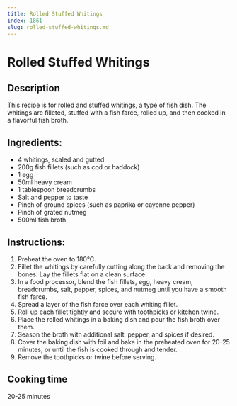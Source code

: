 ```yaml
---
title: Rolled Stuffed Whitings
index: 1861
slug: rolled-stuffed-whitings.md
---
```


# Rolled Stuffed Whitings

## Description
This recipe is for rolled and stuffed whitings, a type of fish dish. The whitings are filleted, stuffed with a fish farce, rolled up, and then cooked in a flavorful fish broth.

## Ingredients:
- 4 whitings, scaled and gutted
- 200g fish fillets (such as cod or haddock)
- 1 egg
- 50ml heavy cream
- 1 tablespoon breadcrumbs
- Salt and pepper to taste
- Pinch of ground spices (such as paprika or cayenne pepper)
- Pinch of grated nutmeg
- 500ml fish broth

## Instructions:
1. Preheat the oven to 180°C.
2. Fillet the whitings by carefully cutting along the back and removing the bones. Lay the fillets flat on a clean surface.
3. In a food processor, blend the fish fillets, egg, heavy cream, breadcrumbs, salt, pepper, spices, and nutmeg until you have a smooth fish farce.
4. Spread a layer of the fish farce over each whiting fillet.
5. Roll up each fillet tightly and secure with toothpicks or kitchen twine.
6. Place the rolled whitings in a baking dish and pour the fish broth over them.
7. Season the broth with additional salt, pepper, and spices if desired.
8. Cover the baking dish with foil and bake in the preheated oven for 20-25 minutes, or until the fish is cooked through and tender.
9. Remove the toothpicks or twine before serving.

## Cooking time
20-25 minutes